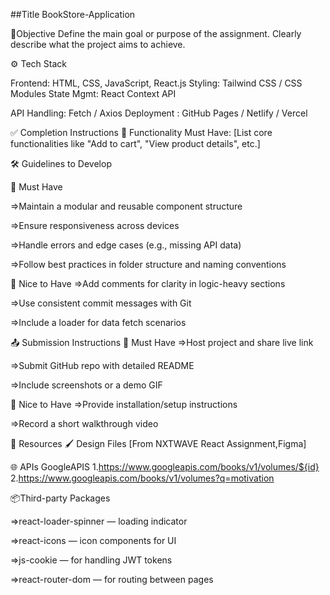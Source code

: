 ##Title
BookStore-Application

🎯Objective
Define the main goal or purpose of the assignment. Clearly describe what the project aims to achieve.


⚙️ Tech Stack

Frontend: HTML, CSS, JavaScript, React.js
Styling:  Tailwind CSS / CSS Modules
State Mgmt:	React Context API

API Handling:	Fetch / Axios
Deployment	:   GitHub Pages / Netlify / Vercel

✅ Completion Instructions
🔹 Functionality
 Must Have:
[List core functionalities like "Add to cart", "View product details", etc.]







🛠️ Guidelines to Develop

🧱 Must Have

=>Maintain a modular and reusable component structure

=>Ensure responsiveness across devices

=>Handle errors and edge cases (e.g., missing API data)

=>Follow best practices in folder structure and naming conventions

🎨 Nice to Have
=>Add comments for clarity in logic-heavy sections

=>Use consistent commit messages with Git

=>Include a loader for data fetch scenarios


📤 Submission Instructions
📨 Must Have
=>Host project and share live link

=>Submit GitHub repo with detailed README

=>Include screenshots or a demo GIF

📁 Nice to Have
=>Provide installation/setup instructions

=>Record a short walkthrough video

🧰 Resources
🖌️ Design Files
[From NXTWAVE React Assignment,Figma]



🌐 APIs
GoogleAPIS
1.https://www.googleapis.com/books/v1/volumes/${id}
2.https://www.googleapis.com/books/v1/volumes?q=motivation

📦Third-party Packages

=>react-loader-spinner — loading indicator

=>react-icons — icon components for UI

=>js-cookie — for handling JWT tokens

=>react-router-dom — for routing between pages